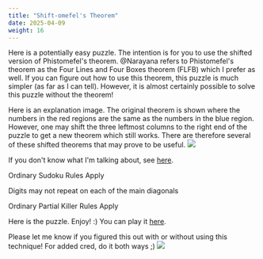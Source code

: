 ```yaml
---
title: "Shift-omefel's Theorem"
date: 2025-04-09
weight: 16
---
```


<p>Here is a potentially easy puzzle. The intention is for you to use the shifted version of Phistomefel's theorem. @Narayana refers to Phistomefel's theorem as the Four Lines and Four Boxes theorem (FLFB) which I prefer as well. If you can figure out how to use this theorem, this puzzle is much simpler (as far as I can tell). However, it is almost certainly possible to solve this puzzle without the theorem!</p>
<p>
Here is an explanation image. The original theorem is shown where the numbers in the red regions are the same as the numbers in the blue region. However, one may shift the three leftmost columns to the right end of the puzzle to get a new theorem which still works. There are therefore several of these shifted theorems that may prove to be useful.

<img src="/Dateien/bild.php?data=b437d4ca-9399-30303035334c2d31"/>

If you don't know what I'm talking about, see <a href="http://forum.logic-masters.de/showthread.php?tid=1811">here</a>.
</p>
<p>
Ordinary Sudoku Rules Apply
</p>
<p>
Digits may not repeat on each of the main diagonals
<p>
Ordinary Partial Killer Rules Apply
</p>
<p>Here is the puzzle. Enjoy! :)
You can play it <a href="https://git.io/JLNcT">here</a>.

Please let me know if you figured this out with or without using this technique! For added cred, do it both ways ;)
<img src="/Dateien/bild.php?data=a728aaa6-9398-30303035334c2d32"/>
</p></p>